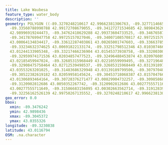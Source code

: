 ```yaml
---
title: Lake Waubesa
feature_type: water_body
description: ''
geometry: POLYGON ((-89.3270248210617 42.99662381306763, -89.32771146656965 42.99197821045037,
  -89.33560788990788 42.99172708679055, -89.34127271534685 42.98984362663874, -89.34367597462332
  42.98996919244473, -89.34762418629288 42.99373604733525, -89.34676587940862 42.99599604945232,
  -89.34178769947758 42.99725157027046, -89.34007108570817 42.99725157027046, -89.34007108570817
  43.00064134834417, -89.33612287403861 43.00265001747603, -89.33663785816934 43.00578843152329,
  -89.33234632374625 43.00691822133174, -89.33251798512346 43.01030746608058, -89.33354795338492
  43.01244133905348, -89.33217466236904 43.01545373938758, -89.33200300099273 43.01846599195715,
  -89.32959974171536 43.02034857477523, -89.32496488453874 43.02097608955405, -89.32496488453874
  43.02185459947024, -89.32685315968449 43.02210559999495, -89.32719648243891 43.02549400663656,
  -89.32908475758464 43.02712539498537, -89.32685315968449 43.03139189799506, -89.32204664113065
  43.03553263201025, -89.31483686329948 43.03139189799506, -89.30797040822272 43.02574499228118,
  -89.30522382619182 43.02059958145624, -89.30453718068387 43.01570476607925, -89.30797040822272
  43.01306893464164, -89.30728376271477 43.00829904732257, -89.30985868336843 43.00629056289227,
  -89.3120902812686 43.0050352267742, -89.3120902812686 43.00277555711649, -89.31346357228448
  43.00277555711649, -89.31586683156095 43.00302663562714, -89.31912839772257 42.99900925631904,
  -89.32256162526139 42.99750267135552, -89.3270248210617 42.99662381306763))
geo_error: 0.0
bbox:
  xmin: -89.3476242
  ymin: 42.9898436
  xmax: -89.3045372
  ymax: 43.0355326
longitude: -89.3230838
latitude: 43.0116794
OSM: .na.character
---
```

